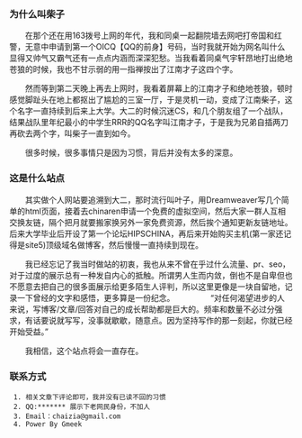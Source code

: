 ### 为什么叫柴子

　　在那个还在用163拨号上网的年代，我和同桌一起翻院墙去网吧打帝国和红警，无意中申请到第一个OICQ【QQ的前身】号码，当时我就开始为网名叫什么显得又帅气又霸气还有一点点内涵而深深犯愁。当我看着同桌气宇轩昂地打出绝地苍狼的时候，我也不甘示弱的用一指禅按出了江南才子这四个字。

　　然而等到第二天晚上再去上网时，我看着屏幕上的江南才子和绝地苍狼，顿时感觉脚趾头在地上都抠出了尴尬的三室一厅，于是灵机一动，变成了江南柴子，这个名字一直持续到后来上大学。大二的时候沉迷CS，和几个朋友组了一个战队，结果战队里年纪最小的中学生RRR的QQ名字叫江南才子，于是我为兄弟自插两刀再砍去两个字，叫柴子一直到如今。

　　很多时候，很多事情只是因为习惯，背后并没有太多的深意。

### 这是什么站点

　　其实做个人网站要追溯到大二，那时流行叫叶子，用Dreamweaver写几个简单的html页面，接着去chinaren申请一个免费的虚拟空间，然后大家一群人互相交换友链，隔个把月就要搬家换另外一家免费资源，然后挨个通知更新友链地址。后来大学毕业后开设了第一个论坛HIPSCHINA，再后来开始购买主机(第一家还记得是site5)顶级域名做博客，然后慢慢一直持续到现在。 

　　我已经忘记了我当时做站的初衷，我也从来不曾在乎过什么流量、pr、seo，对于过度的展示总有一种发自内心的抵触。所谓男人生而内敛，倒也不是自卑但也不愿意去把自己的很多面展示给更多陌生人评判，所以这里更像是一块自留地，记录一下曾经的文字和感悟，更多算是一份纪念。
　　
　　“对任何渴望进步的人来说，写博客/文章/回答对自己的成长帮助都是巨大的。频率和数量不必过分强求，有话要说就写写，没事就歇歇，随意点。因为坚持写作的那一刻起，你就已经开始受益。”

　　我相信，这个站点将会一直存在。

### 联系方式
```
 1. 相关文章下评论即可，我并没有已读不回的习惯
 2. QQ:******* 展示下老网民身份，不加人
 3. Email：chaizia@gmail.com
 4. Power By Gmeek
```
<!-- ##{"timestamp":1192238555}## -->